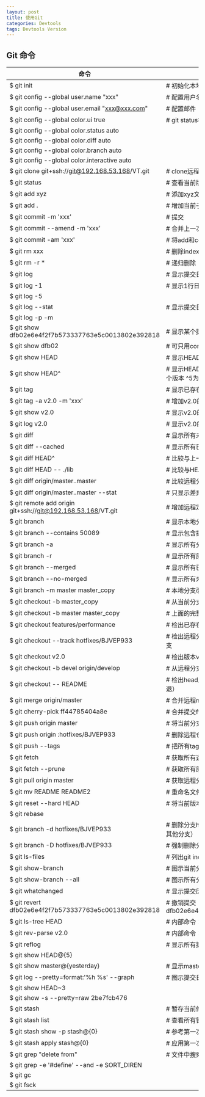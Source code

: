 ```yaml
---
layout: post
title: 使用Git
categories: Devtools
tags: Devtools Version
---
```


## Git 命令

| 命令                                                          | 功能                                             |
| ----------------------------------------------------------- | ---------------------------------------------- |
| $ git init                                                  | # 初始化本地git仓库（创建新仓库）                            |
| $ git config --global user.name "xxx"                       | # 配置用户名                                        |
| $ git config --global user.email "xxx@xxx.com"              | # 配置邮件                                         |
| $ git config --global color.ui true                         | # git status等命令自动着色                            |
| $ git config --global color.status auto                     |                                                |
| $ git config --global color.diff auto                       |                                                |
| $ git config --global color.branch auto                     |                                                |
| $ git config --global color.interactive auto                |                                                |
| $ git clone git+ssh://git@192.168.53.168/VT.git             | # clone远程仓库                                    |
| $ git status                                                | # 查看当前版本状态（是否修改）                               |
| $ git add xyz                                               | # 添加xyz文件至index                                |
| $ git add .                                                 | # 增加当前子目录下所有更改过的文件至index                       |
| $ git commit -m 'xxx'                                       | # 提交                                           |
| $ git commit --amend -m 'xxx'                               | # 合并上一次提交（用于反复修改）                              |
| $ git commit -am 'xxx'                                      | # 将add和commit合为一步                              |
| $ git rm xxx                                                | # 删除index中的文件                                  |
| $ git rm -r \*                                              | # 递归删除                                         |
| $ git log                                                   | # 显示提交日志                                       |
| $ git log -1                                                | # 显示1行日志 -n为n行                                 |
| $ git log -5                                                |                                                |
| $ git log --stat                                            | # 显示提交日志及相关变动文件                                |
| $ git log -p -m                                             |                                                |
| $ git show dfb02e6e4f2f7b573337763e5c0013802e392818         | # 显示某个提交的详细内容                                  |
| $ git show dfb02                                            | # 可只用commitid的前几位                              |
| $ git show HEAD                                             | # 显示HEAD提交日志                                   |
| $ git show HEAD^                                            | # 显示HEAD的父（上一个版本）的提交日志 ^^为上两个版本 ^5为上5个版本       |
| $ git tag                                                   | # 显示已存在的tag                                    |
| $ git tag -a v2.0 -m 'xxx'                                  | # 增加v2.0的tag                                   |
| $ git show v2.0                                             | # 显示v2.0的日志及详细内容                               |
| $ git log v2.0                                              | # 显示v2.0的日志                                    |
| $ git diff                                                  | # 显示所有未添加至index的变更                             |
| $ git diff --cached                                         | # 显示所有已添加index但还未commit的变更                     |
| $ git diff HEAD^                                            | # 比较与上一个版本的差异                                  |
| $ git diff HEAD -- ./lib                                    | # 比较与HEAD版本lib目录的差异                            |
| $ git diff origin/master..master                            | # 比较远程分支master上有本地分支master上没有的                 |
| $ git diff origin/master..master --stat                     | # 只显示差异的文件，不显示具体内容                             |
| $ git remote add origin git+ssh://git@192.168.53.168/VT.git | # 增加远程定义（用于push/pull/fetch）                    |
| $ git branch                                                | # 显示本地分支                                       |
| $ git branch --contains 50089                               | # 显示包含提交50089的分支                               |
| $ git branch -a                                             | # 显示所有分支                                       |
| $ git branch -r                                             | # 显示所有原创分支                                     |
| $ git branch --merged                                       | # 显示所有已合并到当前分支的分支                              |
| $ git branch --no-merged                                    | # 显示所有未合并到当前分支的分支                              |
| $ git branch -m master master_copy                          | # 本地分支改名                                       |
| $ git checkout -b master_copy                               | # 从当前分支创建新分支master_copy并检出                     |
| $ git checkout -b master master_copy                        | # 上面的完整版                                       |
| $ git checkout features/performance                         | # 检出已存在的features/performance分支                 |
| $ git checkout --track hotfixes/BJVEP933                    | # 检出远程分支hotfixes/BJVEP933并创建本地跟踪分支             |
| $ git checkout v2.0                                         | # 检出版本v2.0                                     |
| $ git checkout -b devel origin/develop                      | # 从远程分支develop创建新本地分支devel并检出                  |
| $ git checkout -- README                                    | # 检出head版本的README文件（可用于修改错误回退）                 |
| $ git merge origin/master                                   | # 合并远程master分支至当前分支                            |
| $ git cherry-pick ff44785404a8e                             | # 合并提交ff44785404a8e的修改                         |
| $ git push origin master                                    | # 将当前分支push到远程master分支                         |
| $ git push origin :hotfixes/BJVEP933                        | # 删除远程仓库的hotfixes/BJVEP933分支                   |
| $ git push --tags                                           | # 把所有tag推送到远程仓库                                |
| $ git fetch                                                 | # 获取所有远程分支（不更新本地分支，另需merge）                    |
| $ git fetch --prune                                         | # 获取所有原创分支并清除服务器上已删掉的分支                        |
| $ git pull origin master                                    | # 获取远程分支master并merge到当前分支                      |
| $ git mv README README2                                     | # 重命名文件README为README2                          |
| $ git reset --hard HEAD                                     | # 将当前版本重置为HEAD（通常用于merge失败回退）                  |
| $ git rebase                                                |                                                |
| $ git branch -d hotfixes/BJVEP933                           | # 删除分支hotfixes/BJVEP933（本分支修改已合并到其他分支）         |
| $ git branch -D hotfixes/BJVEP933                           | # 强制删除分支hotfixes/BJVEP933                      |
| $ git ls-files                                              | # 列出git index包含的文件                             |
| $ git show-branch                                           | # 图示当前分支历史                                     |
| $ git show-branch --all                                     | # 图示所有分支历史                                     |
| $ git whatchanged                                           | # 显示提交历史对应的文件修改                                |
| $ git revert dfb02e6e4f2f7b573337763e5c0013802e392818       | # 撤销提交dfb02e6e4f2f7b573337763e5c0013802e392818 |
| $ git ls-tree HEAD                                          | # 内部命令：显示某个git对象                               |
| $ git rev-parse v2.0                                        | # 内部命令：显示某个ref对于的SHA1 HASH                     |
| $ git reflog                                                | # 显示所有提交，包括孤立节点                                |
| $ git show HEAD@{5}                                         |                                                |
| $ git show master@{yesterday}                               | # 显示master分支昨天的状态                              |
| $ git log --pretty=format:'%h %s' --graph                   | # 图示提交日志                                       |
| $ git show HEAD~3                                           |                                                |
| $ git show -s --pretty=raw 2be7fcb476                       |                                                |
| $ git stash                                                 | # 暂存当前修改，将所有至为HEAD状态                           |
| $ git stash list                                            | # 查看所有暂存                                       |
| $ git stash show -p stash@{0}                               | # 参考第一次暂存                                      |
| $ git stash apply stash@{0}                                 | # 应用第一次暂存                                      |
| $ git grep "delete from"                                    | # 文件中搜索文本“delete from”                         |
| $ git grep -e '#define' --and -e SORT_DIREN                 |                                                |
| $ git gc                                                    |                                                |
| $ git fsck                                                  |                                                |
